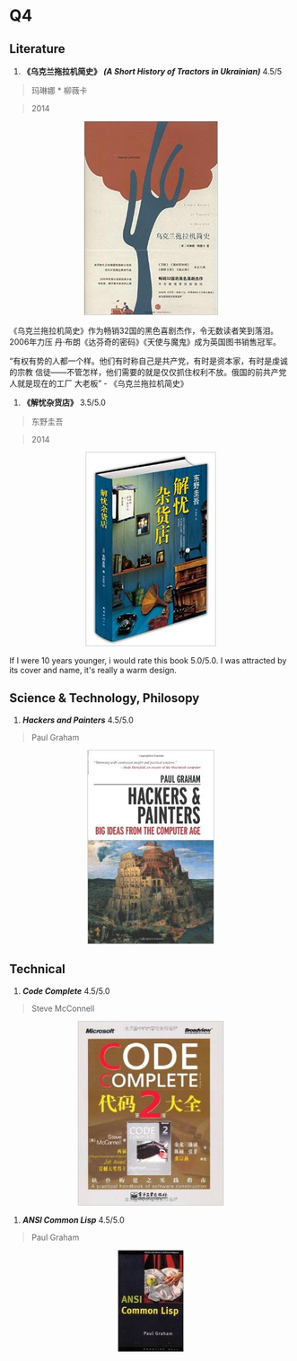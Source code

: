 # Q4

## Literature 
1. **《乌克兰拖拉机简史》** ***(A Short History of Tractors in Ukrainian)*** 4.5/5

  > 玛琳娜 * 柳薇卡

  > 2014

  <p align="center"><img src="images/tractors_in_ukrainian.jpg"/></p>

  《乌克兰拖拉机简史》作为畅销32国的黑色喜剧杰作，令无数读者笑到落泪。2006年力压
  丹·布朗《达芬奇的密码》《天使与魔鬼》成为英国图书销售冠军。

  “有权有势的人都一个样。他们有时称自己是共产党，有时是资本家，有时是虔诚的宗教
  信徒——不管怎样，他们需要的就是仅仅抓住权利不放。俄国的前共产党人就是现在的工厂
  大老板” - 《乌克兰拖拉机简史》

1. **《解忧杂货店》** 3.5/5.0

  > 东野圭吾

  > 2014

  <p align="center"><img src="images/jyzhd_dygw.jpg"/></p>

  If I were 10 years younger, i would rate this book 5.0/5.0.
  I was attracted by its cover and name, it's really a warm design.

## Science & Technology, Philosopy
1. ***Hackers and Painters*** 4.5/5.0

  > Paul Graham

  <p align="center"><img src="images/hackers_and_painters.jpg"/></p>

## Technical
1. ***Code Complete*** 4.5/5.0

  > Steve McConnell

  <p align="center"><img src="images/cc_2nd.jpg"/></p>

1. ***ANSI Common Lisp*** 4.5/5.0

  > Paul Graham

  <p align="center"><img src="images/ansi_common_lisp.jpg"/></p>
